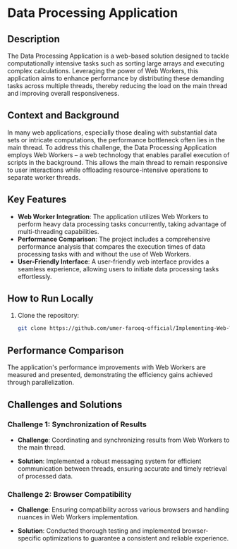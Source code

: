 # Data Processing Application

## Description
The Data Processing Application is a web-based solution designed to tackle computationally intensive tasks such as sorting large arrays and executing complex calculations. Leveraging the power of Web Workers, this application aims to enhance performance by distributing these demanding tasks across multiple threads, thereby reducing the load on the main thread and improving overall responsiveness.

## Context and Background
In many web applications, especially those dealing with substantial data sets or intricate computations, the performance bottleneck often lies in the main thread. To address this challenge, the Data Processing Application employs Web Workers – a web technology that enables parallel execution of scripts in the background. This allows the main thread to remain responsive to user interactions while offloading resource-intensive operations to separate worker threads.

## Key Features
- **Web Worker Integration**: The application utilizes Web Workers to perform heavy data processing tasks concurrently, taking advantage of multi-threading capabilities.
- **Performance Comparison**: The project includes a comprehensive performance analysis that compares the execution times of data processing tasks with and without the use of Web Workers.
- **User-Friendly Interface**: A user-friendly web interface provides a seamless experience, allowing users to initiate data processing tasks effortlessly.

## How to Run Locally

1. Clone the repository:
   ```bash
   git clone https://github.com/umer-farooq-official/Implementing-Web-Workers.git

## Performance Comparison

The application's performance improvements with Web Workers are measured and presented, demonstrating the efficiency gains achieved through parallelization.

## Challenges and Solutions

### Challenge 1: Synchronization of Results

- **Challenge**: Coordinating and synchronizing results from Web Workers to the main thread.
  
- **Solution**: Implemented a robust messaging system for efficient communication between threads, ensuring accurate and timely retrieval of processed data.

### Challenge 2: Browser Compatibility

- **Challenge**: Ensuring compatibility across various browsers and handling nuances in Web Workers implementation.
  
- **Solution**: Conducted thorough testing and implemented browser-specific optimizations to guarantee a consistent and reliable experience.


